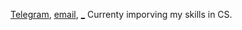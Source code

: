 <a href="https://telegram.me/lusm554">Telegram</a>, 
<a href="mailto:loveyousomuch554@gmail.com">email</a>, 
<a href="https://lusm554.github.io">_</a>
Currenty imporving my skills in CS.

